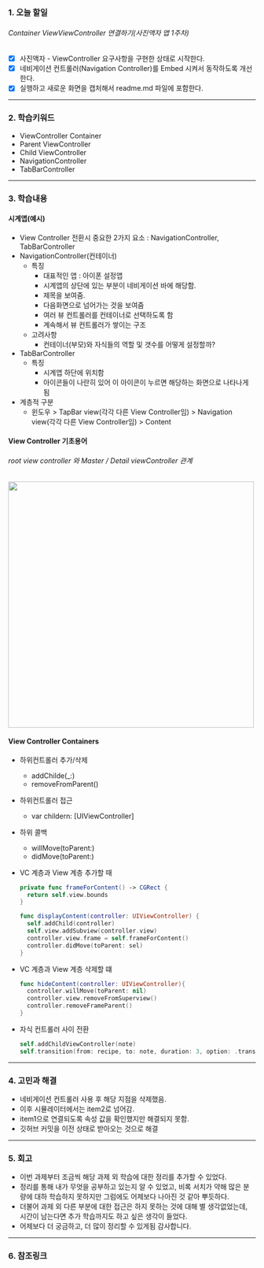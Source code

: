 ### 1. 오늘 할일 

###### Container ViewViewController 연결하기(사진액자 앱 1주차)

- [x] 사진액자 - ViewController 요구사항을 구현한 상태로 시작한다.
- [x] 네비게이션 컨트롤러(Navigation Controller)를 Embed 시켜서 동작하도록 개선한다.
- [x] 실행하고 새로운 화면을 캡처해서 readme.md 파일에 포함한다.

------

### 2. 학습키워드 

- ViewController Container
- Parent ViewController
- Child ViewController
- NavigationController
- TabBarController

------

### 3. 학습내용 

#### 시계앱(예시) 

- View Controller 전환시 중요한 2가지 요소 : NavigationController, TabBarController
- NavigationController(컨테이너) 
  - 특징
    - 대표적인 앱 : 아이폰 설정앱
    - 시계앱의 상단에 있는 부분이 네비게이션 바에 해당함. 
    - 제목을 보여줌. 
    - 다음화면으로 넘어가는 것을 보여줌
    - 여러 뷰 컨트롤러를 컨테이너로 선택하도록 함
    - 계속해서 뷰 컨트롤러가 쌓이는 구조
  - 고려사항
    - 컨테이너(부모)와 자식들의 역할 및 갯수를 어떻게 설정할까?
- TabBarController
  - 특징
    - 시계앱 하단에 위치함
    - 아이콘들이 나란히 있어 이 아이콘이 누르면 해당하는 화면으로 나타나게 됨
- 계층적 구분
  - 윈도우 > TapBar view(각각 다른 View Controller임) > Navigation view(각각 다른 View Controller임) > Content

#### View Controller 기초용어

###### root view controller 와 Master / Detail viewController 관계

<img src="https://user-images.githubusercontent.com/84652513/154638173-1383dc15-6fe6-4234-b241-8af0eb246237.png" width="500" height="500"/>

#### View Controller Containers

- 하위컨트롤러 추가/삭제

  - addChilde(_:)
  - removeFromParent()

- 하위컨트롤러 접근

  - var childern: [UIViewController]

- 하위 콜백

  - willMove(toParent:)
  - didMove(toParent:)

- VC 계층과  View 계층 추가할 때

  ```swift
  private func frameForContent() -> CGRect {
    return self.view.bounds
  }
  
  func displayContent(controller: UIViewController) {
    self.addChild(controller)
    self.view.addSubview(controller.view)
    controller.view.frame = self.frameForContent()
    controller.didMove(toParent: sel)
  }
  ```

- VC 계층과  View 계층 삭제할 떄

  ```swift
  func hideContent(controller: UIViewController){
    controller.willMove(toParent: nil)
    controller.view.removeFromSuperview()
    controller.removeFrameParent()
  }
  ```

- 자식 컨트롤러 사이 전환

  ```swift
  self.addChildViewController(note)
  self.transition(from: recipe, to: note, duration: 3, option: .transtionFlipFromRight, animations: nil) { (finished) in note.didMove(toParentViewController: self)}
  
  ```

  

------

###  4. 고민과 해결	 

- 네비게이션 컨트롤러 사용 후 해당 지점을 삭제했음. 
- 이후 시뮬레이터에서는 item2로 넘어감.
- item1으로 연결되도록 속성 값을 확인했지만 해결되지 못함.
- 깃허브 커밋을 이전 상태로 받아오는 것으로 해결

------

###  5. 회고  

- 이번 과제부터 조금씩 해당 과제 외 학습에 대한 정리를 추가할 수 있었다. 
- 정리를 통해 내가 무엇을 공부하고 있는지 알 수 있었고, 비록 서치가 약해 많은 분량에 대하 학습하지 못하지만 그럼에도 어제보다 나아진 것 같아 뿌듯하다.
- 더불어 과제 외 다른 부분에 대한 접근은 하지 못하는 것에 대해 별 생각없었는데, 시간이 남는다면 추가 학습까지도 하고 싶은 생각이 들었다. 
- 어제보다 더 궁금하고, 더 많이 정리할 수 있게됨 감사합니다.

------

###  6. 참조링크
